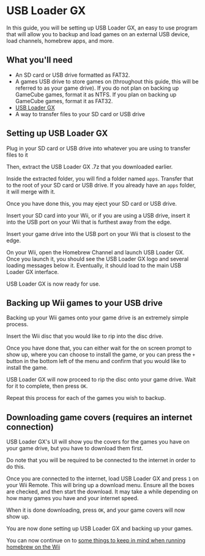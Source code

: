 # USB Loader GX
In this guide, you will be setting up USB Loader GX, an easy to use program that will allow you to backup and load games on an external USB device, load channels, homebrew apps, and more.

## What you'll need
- An SD card or USB drive formatted as FAT32.
- A games USB drive to store games on (throughout this guide, this will be referred to as your game drive). If you do not plan on backing up GameCube games, format it as NTFS. If you plan on backing up GameCube games, format it as FAT32.
- [USB Loader GX](https://sourceforge.net/projects/usbloadergx/files/Releases/New%20revisions%20%283.0%2B%29/USBLoaderGX%20r1271.7z/download)
- A way to transfer files to your SD card or USB drive

## Setting up USB Loader GX
Plug in your SD card or USB drive into whatever you are using to transfer files to it

Then, extract the USB Loader GX .7z that you downloaded earlier.

Inside the extracted folder, you will find a folder named ``apps``. Transfer that to the root of your SD card or USB drive. If you already have an ``apps`` folder, it will merge with it.

Once you have done this, you may eject your SD card or USB drive.

Insert your SD card into your Wii, or if you are using a USB drive, insert it into the USB port on your Wii that is furthest away from the edge.

Insert your game drive into the USB port on your Wii that is closest to the edge.

On your Wii, open the Homebrew Channel and launch USB Loader GX. Once you launch it, you should see the USB Loader GX logo and several loading messages below it. Eventually, it should load to the main USB Loader GX interface.

USB Loader GX is now ready for use.

## Backing up Wii games to your USB drive
Backing up your Wii games onto your game drive is an extremely simple process.

Insert the Wii disc that you would like to rip into the disc drive.

Once you have done that, you can either wait for the on screen prompt to show up, where you can choose to install the game, or you can press the ``+`` button in the bottom left of the menu and confirm that you would like to install the game.

USB Loader GX will now proceed to rip the disc onto your game drive. Wait for it to complete, then press ``OK``.

Repeat this process for each of the games you wish to backup.

## Downloading game covers (requires an internet connection)
USB Loader GX's UI will show you the covers for the games you have on your game drive, but you have to download them first.

Do note that you will be required to be connected to the internet in order to do this.

Once you are connected to the internet, load USB Loader GX and press ``1`` on your Wii Remote. This will bring up a download menu. Ensure all the boxes are checked, and then start the download. It may take a while depending on how many games you have and your internet speed.

When it is done downloading, press ``OK``, and your game covers will now show up.


You are now done setting up USB Loader GX and backing up your games.

You can now continue on to [some things to keep in mind when running homebrew on the Wii](/wiitips)